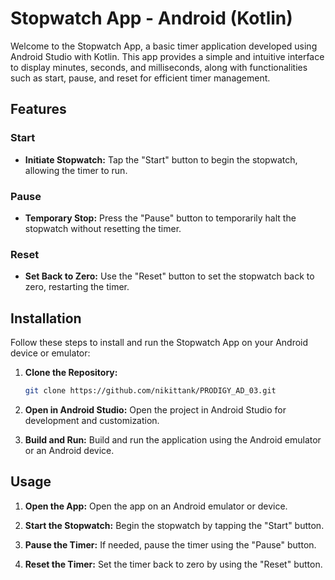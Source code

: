 # Stopwatch App - Android (Kotlin)

Welcome to the Stopwatch App, a basic timer application developed using Android Studio with Kotlin. This app provides a simple and intuitive interface to display minutes, seconds, and milliseconds, along with functionalities such as start, pause, and reset for efficient timer management.

## Features

### Start
- **Initiate Stopwatch:** Tap the "Start" button to begin the stopwatch, allowing the timer to run.

### Pause
- **Temporary Stop:** Press the "Pause" button to temporarily halt the stopwatch without resetting the timer.

### Reset
- **Set Back to Zero:** Use the "Reset" button to set the stopwatch back to zero, restarting the timer.

## Installation

Follow these steps to install and run the Stopwatch App on your Android device or emulator:

1. **Clone the Repository:**
   ```bash
   git clone https://github.com/nikittank/PRODIGY_AD_03.git
   ```

2. **Open in Android Studio:**
   Open the project in Android Studio for development and customization.

3. **Build and Run:**
   Build and run the application using the Android emulator or an Android device.

## Usage

1. **Open the App:**
   Open the app on an Android emulator or device.

2. **Start the Stopwatch:**
   Begin the stopwatch by tapping the "Start" button.

3. **Pause the Timer:**
   If needed, pause the timer using the "Pause" button.

4. **Reset the Timer:**
   Set the timer back to zero by using the "Reset" button.

